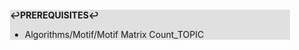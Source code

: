 <div style="margin:2em; background-color: #e0e0e0;">

<strong>↩PREREQUISITES↩</strong>

 * Algorithms/Motif/Motif Matrix Count_TOPIC

</div>

